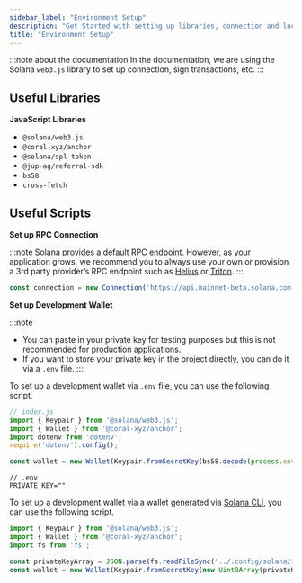 ```yaml
---
sidebar_label: "Environment Setup"
description: "Get Started with setting up libraries, connection and local wallet to build with Jupiter API."
title: "Environment Setup"
---
```


<head>
    <title>Environment Setup</title>
    <meta name="twitter:card" content="summary" />
</head>

:::note about the documentation
In the documentation, we are using the Solana `web3.js` library to set up connection, sign transactions, etc.
:::

## Useful Libraries

**JavaScript Libraries**

- `@solana/web3.js`
- `@coral-xyz/anchor`
- `@solana/spl-token`
- `@jup-ag/referral-sdk`
- `bs58`
- `cross-fetch`

## Useful Scripts

**Set up RPC Connection**

:::note
Solana provides a [default RPC endpoint](https://solana.com/docs/core/clusters). However, as your application grows, we recommend you to always use your own or provision a 3rd party provider’s RPC endpoint such as [Helius](https://helius.dev/) or [Triton](https://triton.one/).
:::

```jsx
const connection = new Connection('https://api.mainnet-beta.solana.com');
```

**Set up Development Wallet**

:::note
- You can paste in your private key for testing purposes but this is not recommended for production applications.
- If you want to store your private key in the project directly, you can do it via a `.env` file.
:::

To set up a development wallet via `.env` file, you can use the following script.

```jsx
// index.js
import { Keypair } from '@solana/web3.js';
import { Wallet } from '@coral-xyz/anchor';
import dotenv from 'dotenv';
require('dotenv').config();

const wallet = new Wallet(Keypair.fromSecretKey(bs58.decode(process.env.PRIVATE_KEY || '')));
```

```
// .env
PRIVATE_KEY=""
```

To set up a development wallet via a wallet generated via [Solana CLI](https://solana.com/docs/intro/installation#solana-cli-basics), you can use the following script.

```jsx
import { Keypair } from '@solana/web3.js';
import { Wallet } from '@coral-xyz/anchor';
import fs from 'fs';

const privateKeyArray = JSON.parse(fs.readFileSync('../.config/solana/id.json', 'utf8').trim());
const wallet = new Wallet(Keypair.fromSecretKey(new Uint8Array(privateKeyArray)));
```
